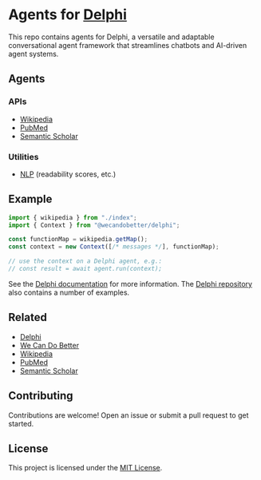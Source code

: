 # Agents for [Delphi](https://github.com/WeCanDoBetter/delphi)

This repo contains agents for Delphi, a versatile and adaptable conversational
agent framework that streamlines chatbots and AI-driven agent systems.

## Agents

### APIs

- [Wikipedia](./src/apis/wikipedia/README.md)
- [PubMed](./src/apis/pubmed/README.md)
- [Semantic Scholar](./src/apis/semantic-scholar/README.md)

### Utilities

- [NLP](./src/nlp/README.md) (readability scores, etc.)

## Example

```ts
import { wikipedia } from "./index";
import { Context } from "@wecandobetter/delphi";

const functionMap = wikipedia.getMap();
const context = new Context([/* messages */], functionMap);

// use the context on a Delphi agent, e.g.:
// const result = await agent.run(context);
```

See the [Delphi documentation](https://wecandobetter.github.io/delphi/) for more
information. The [Delphi repository](https://github/com/WeCanDoBetter/delphi)
also contains a number of examples.

## Related

- [Delphi](https://wecandobetter.github.io/delphi/)
- [We Can Do Better](https://wcdb.life/)
- [Wikipedia](https://www.wikipedia.org/)
- [PubMed](https://pubmed.ncbi.nlm.nih.gov/)
- [Semantic Scholar](https://www.semanticscholar.org/)

## Contributing

Contributions are welcome! Open an issue or submit a pull request to get
started.

## License

This project is licensed under the [MIT License](./LICENSE).
